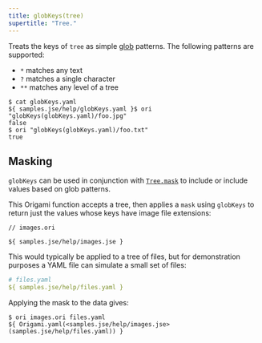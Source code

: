 ```yaml
---
title: globKeys(tree)
supertitle: "Tree."
---
```


Treats the keys of `tree` as simple [glob](<https://en.m.wikipedia.org/wiki/Glob_(programming)>) patterns. The following patterns are supported:

- `*` matches any text
- `?` matches a single character
- `**` matches any level of a tree

```console
$ cat globKeys.yaml
${ samples.jse/help/globKeys.yaml }$ ori "globKeys(globKeys.yaml)/foo.jpg"
false
$ ori "globKeys(globKeys.yaml)/foo.txt"
true
```

## Masking

`globKeys` can be used in conjunction with [`Tree.mask`](mask.html#mask-with-globs-and-regular-expressions) to include or include values based on glob patterns.

This Origami function accepts a tree, then applies a `mask` using `globKeys` to return just the values whose keys have image file extensions:

```ori
// images.ori

${ samples.jse/help/images.jse }
```

This would typically be applied to a tree of files, but for demonstration purposes a YAML file can simulate a small set of files:

```yaml
# files.yaml
${ samples.jse/help/files.yaml }
```

Applying the mask to the data gives:

```console
$ ori images.ori files.yaml
${ Origami.yaml(<samples.jse/help/images.jse>(samples.jse/help/files.yaml)) }
```
